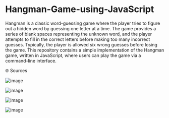 # Hangman-Game-using-JavaScript

Hangman is a classic word-guessing game where the player tries to figure out a hidden word by guessing one letter at a time. The game provides a series of blank spaces representing the unknown word, and the player attempts to fill in the correct letters before making too many incorrect guesses. Typically, the player is allowed six wrong guesses before losing the game. This repository contains a simple implementation of the Hangman game, written in JavaScript, where users can play the game via a command-line interface.

🌐 Sources

![image](https://github.com/Zeenat15/Hangman-Game-using-JavaScript/assets/118745817/3e2f30ca-78f9-475d-8f5f-8ff75c1887e0)

![image](https://github.com/Zeenat15/Hangman-Game-using-JavaScript/assets/118745817/24d0ebac-439c-4a6a-8948-164cd21fe1e2)

![image](https://github.com/Zeenat15/Hangman-Game-using-JavaScript/assets/118745817/e398a1f9-a2a0-45b4-a13c-257eeb3f4122)

![image](https://github.com/Zeenat15/Hangman-Game-using-JavaScript/assets/118745817/4cf3bee6-1fa1-4b95-95b3-797f3880e7cb)
